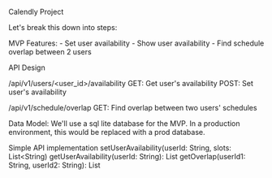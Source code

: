 Calendly Project

Let's break this down into steps:

MVP Features:
    - Set user availability
    - Show user availability
    - Find schedule overlap between 2 users

API Design

/api/v1/users/<user_id>/availability
GET: Get user's availability
POST: Set user's availability

/api/v1/schedule/overlap
GET: Find overlap between two users' schedules

Data Model:
We'll use a sql lite database for the MVP. 
In a production environment, this would be replaced with a prod database.

Simple API implementation
setUserAvailability(userId: String, slots: List<String)
getUserAvailability(userId: String): List<String>
getOverlap(userId1: String, userId2: String): List<String>
